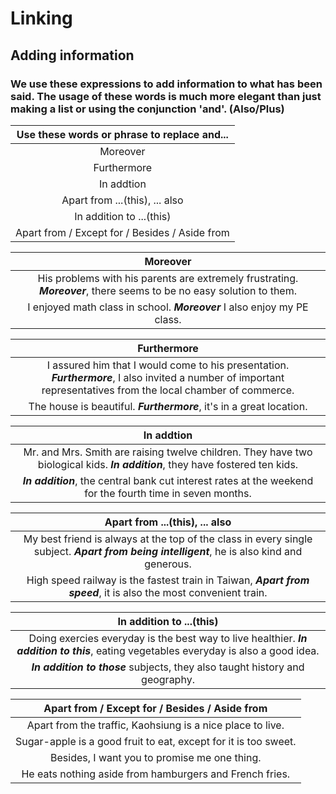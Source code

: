 # Linking

## Adding information

### We use these expressions to add information to what has been said. The usage of these words is much more elegant than just making a list or using the conjunction 'and'. (Also/Plus)

| Use these words or phrase to replace and... |
| :-----------------------------------------: |
| Moreover |
| Furthermore |
| In addtion |
| Apart from ...(this), ... also |
| In addition to ...(this) |
| Apart from / Except for / Besides / Aside from |

| Moreover                                                     |
| :----------------------------------------------------------: |
| His problems with his parents are extremely frustrating. **_Moreover_**, there seems to be no easy solution to them. |
| I enjoyed math class in school. **_Moreover_** I also enjoy my PE class. |

| Furthermore                                                  |
| :----------------------------------------------------------: |
| I assured him that I would come to his presentation. **_Furthermore_**, I also invited a number of important representatives from the local chamber of commerce. |
| The house is beautiful. **_Furthermore_**, it's in a great location. |

| In addtion                                                   |
| :----------------------------------------------------------: |
| Mr. and Mrs. Smith are raising twelve children. They have two biological kids. **_In addition_**, they have fostered ten kids.  |
| **_In addition_**, the central bank cut interest rates at the weekend for the fourth time in seven months. |

| Apart from ...(this), ... also                               |
| :----------------------------------------------------------: |
| My best friend is always at the top of the class in every single subject. **_Apart from being intelligent_**, he is also kind and generous. |
| High speed railway is the fastest train in Taiwan, **_Apart from speed_**, it is also the most convenient train. |

| In addition to ...(this)                                      |
| :----------------------------------------------------------: |
| Doing exercies everyday is the best way to live healthier. **_In addition to this_**, eating vegetables everyday is also a good idea. |
| **_In addition to those_** subjects, they also taught history and geography. |

| Apart from / Except for / Besides / Aside from               |
| :----------------------------------------------------------: |
| Apart from the traffic, Kaohsiung is a nice place to live. |
| Sugar-apple is a good fruit to eat, except for it is too sweet. |
| Besides, I want you to promise me one thing. |
| He eats nothing aside from hamburgers and French fries. |